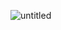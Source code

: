 
![untitled](https://github.com/Kongou173/Game/assets/171005900/7a46900e-462f-4552-9a75-c543b7969c7e)
